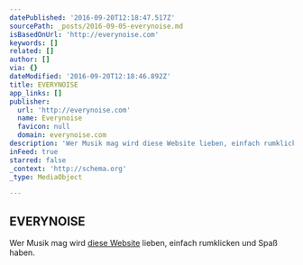 ```yaml
---
datePublished: '2016-09-20T12:18:47.517Z'
sourcePath: _posts/2016-09-05-everynoise.md
isBasedOnUrl: 'http://everynoise.com'
keywords: []
related: []
author: []
via: {}
dateModified: '2016-09-20T12:18:46.892Z'
title: EVERYNOISE
app_links: []
publisher:
  url: 'http://everynoise.com'
  name: Everynoise
  favicon: null
  domain: everynoise.com
description: 'Wer Musik mag wird diese Website lieben, einfach rumklicken und Spaß haben. '
inFeed: true
starred: false
_context: 'http://schema.org'
_type: MediaObject

---
```

<article style=""><h1>EVERYNOISE</h1></article>

Wer Musik mag wird [diese Website][0] lieben, einfach rumklicken und Spaß haben. 

[0]: http://everynoise.com/